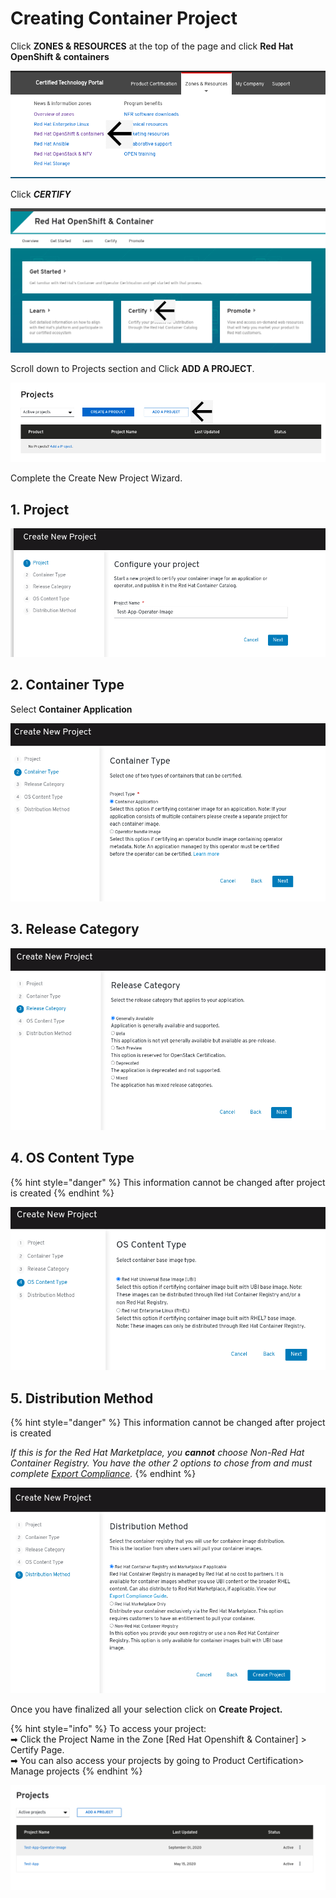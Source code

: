 # Creating Container Project

Click **ZONES & RESOURCES** at the top of the page and click **Red Hat OpenShift & containers**

![](../../.gitbook/assets/image%20%282%29.png)

Click _**CERTIFY**_ 

![](../../.gitbook/assets/certify.png)

Scroll down to Projects section and Click **ADD A PROJECT**.‌

![](../../.gitbook/assets/projects.png)

Complete the Create New Project Wizard.

## 1. Project

![](../../.gitbook/assets/project_operator_image%20%281%29.png)

## 2. Container Type

Select **Container Application**

![](../../.gitbook/assets/container.png)

## 3. Release Category

![](../../.gitbook/assets/release-category.png)

## 4. OS Content Type

{% hint style="danger" %}
This information cannot be changed after project is created
{% endhint %}

![](../../.gitbook/assets/os-type.png)

## 5. Distribution Method

{% hint style="danger" %}
This information cannot be changed after project is created

_If this is for the Red Hat Marketplace, you **cannot** choose Non-Red Hat Container Registry. You have the other 2 options to chose from and must complete_ [_Export Compliance_](https://redhat-connect.gitbook.io/red-hat-partner-connect-general-guide/initial-onboarding/export-compliance)_._ 
{% endhint %}

![](../../.gitbook/assets/distribution.png)

Once you have finalized all your selection click on **Create Project.**

{% hint style="info" %}
To access your project:   
➡ Click the Project Name in the Zone \[Red Hat Openshift & Container\] &gt; Certify Page.   
➡ You can also access your projects by going to Product Certification&gt; Manage projects 
{% endhint %}

![](../../.gitbook/assets/projects_image.png)

